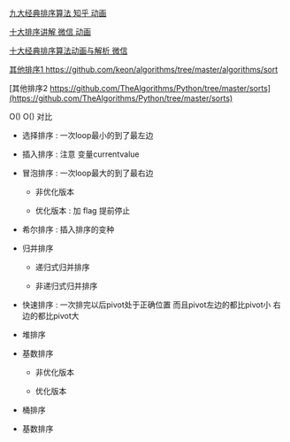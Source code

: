 [ 九大经典排序算法 知乎 动画 ](https://zhuanlan.zhihu.com/p/52884590?utm_source=wechat_session&utm_medium=social&utm_oi=631526660110028800)

[ 十大排序讲解 微信 动画](https://mp.weixin.qq.com/s?__biz=MzI2NjA3NTc4Ng==&mid=2652080829&idx=2&sn=93e06fa9ebce06d86d617931a0399a89&chksm=f1748158c603084e07945e4583bba798c71c3fa1481ae32c6915f1fe57807c5c6c57ae5b3d3a&mpshare=1&scene=1&srcid=&pass_ticket=aLYvowPftZdxv0ID6JVJgjpNRL9Tvs5KIwUlWwzj6h%2FJPCVAhZBzpnwqCcQEYlLW#rd)

[十大经典排序算法动画与解析 微信](https://mp.weixin.qq.com/s/vn3KiV-ez79FmbZ36SX9lg)

[其他排序1 https://github.com/keon/algorithms/tree/master/algorithms/sort ](https://github.com/keon/algorithms/tree/master/algorithms/sort)

[其他排序2 https://github.com/TheAlgorithms/Python/tree/master/sorts](https://github.com/TheAlgorithms/Python/tree/master/sorts)

O()  O() 对比

- 选择排序 : 一次loop最小的到了最左边

- 插入排序 : 注意 变量currentvalue

- 冒泡排序 : 一次loop最大的到了最右边

   - 非优化版本

   - 优化版本 : 加 flag 提前停止

- 希尔排序 : 插入排序的变种

- 归并排序

   - 递归式归并排序

   - 非递归式归并排序

- 快速排序 : 一次排完以后pivot处于正确位置 而且pivot左边的都比pivot小 右边的都比pivot大

- 堆排序

- 基数排序

   - 非优化版本

   - 优化版本

- 桶排序

- 基数排序
